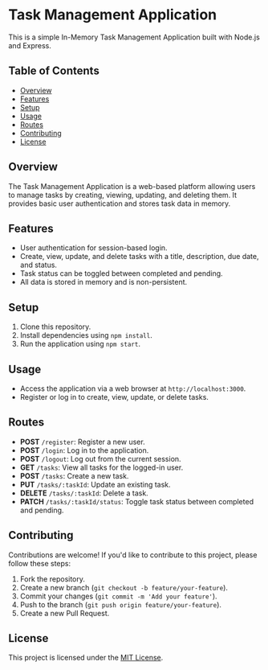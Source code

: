 # Task Management Application

This is a simple In-Memory Task Management Application built with Node.js and Express.

## Table of Contents
- [Overview](#overview)
- [Features](#features)
- [Setup](#setup)
- [Usage](#usage)
- [Routes](#routes)
- [Contributing](#contributing)
- [License](#license)

## Overview
The Task Management Application is a web-based platform allowing users to manage tasks by creating, viewing, updating, and deleting them. It provides basic user authentication and stores task data in memory.

## Features
- User authentication for session-based login.
- Create, view, update, and delete tasks with a title, description, due date, and status.
- Task status can be toggled between completed and pending.
- All data is stored in memory and is non-persistent.

## Setup
1. Clone this repository.
2. Install dependencies using `npm install`.
3. Run the application using `npm start`.

## Usage
- Access the application via a web browser at `http://localhost:3000`.
- Register or log in to create, view, update, or delete tasks.

## Routes
- **POST** `/register`: Register a new user.
- **POST** `/login`: Log in to the application.
- **POST** `/logout`: Log out from the current session.
- **GET** `/tasks`: View all tasks for the logged-in user.
- **POST** `/tasks`: Create a new task.
- **PUT** `/tasks/:taskId`: Update an existing task.
- **DELETE** `/tasks/:taskId`: Delete a task.
- **PATCH** `/tasks/:taskId/status`: Toggle task status between completed and pending.

## Contributing
Contributions are welcome! If you'd like to contribute to this project, please follow these steps:
1. Fork the repository.
2. Create a new branch (`git checkout -b feature/your-feature`).
3. Commit your changes (`git commit -m 'Add your feature'`).
4. Push to the branch (`git push origin feature/your-feature`).
5. Create a new Pull Request.

## License
This project is licensed under the [MIT License](LICENSE).

